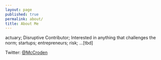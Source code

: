 ```yaml
---
layout: page
published: true
permalink: about/
title: About Me
---
```



actuary; Disruptive Contributor; Interested in anything that challenges the norm; startups; entrepreneurs; risk; ...[tbd]

Twitter:  [@McCroden](http://twitter.com/McCroden)